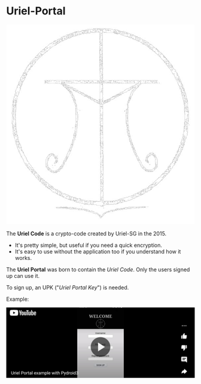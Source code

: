 # Uriel-Portal

![Image](https://raw.githubusercontent.com/Uriel-SG/Uriel-Portal/main/uriel-white.png)

The **Uriel Code** is a crypto-code created by Uriel-SG in the 2015.

- It's pretty simple, but useful if you need a quick encryption.
- It's easy to use without the application too if you understand how it works.

The **Uriel Portal** was born to contain the *Uriel Code*. 
Only the users signed up can use it.

To sign up, an UPK ("*Uriel Portal Key*") is needed.


Example:

[![Watch the video](https://raw.githubusercontent.com/Uriel-SG/Uriel-Portal/main/example.jpg)](https://youtu.be/8EHYuSfHobg)
